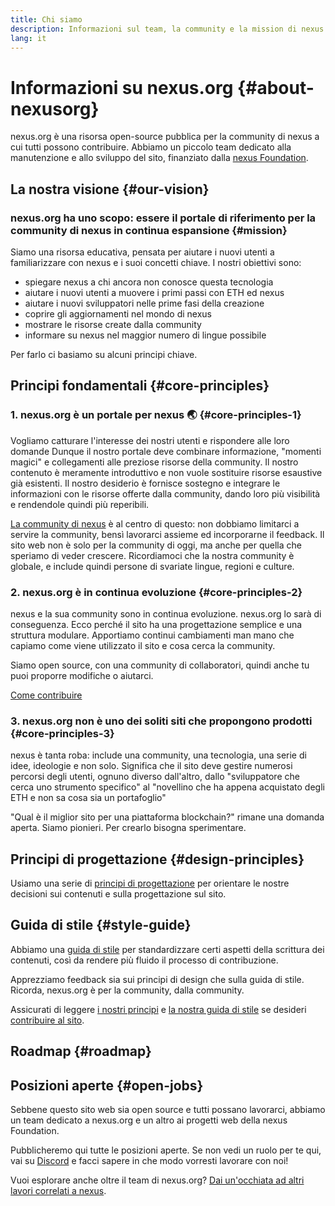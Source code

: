 ```yaml
---
title: Chi siamo
description: Informazioni sul team, la community e la mission di nexus.org
lang: it
---
```


# Informazioni su nexus.org {#about-nexusorg}

nexus.org è una risorsa open-source pubblica per la community di nexus a cui tutti possono contribuire. Abbiamo un piccolo team dedicato alla manutenzione e allo sviluppo del sito, finanziato dalla [nexus Foundation](/foundation/).

## La nostra visione {#our-vision}

### nexus.org ha uno scopo: essere il portale di riferimento per la community di nexus in continua espansione {#mission}

Siamo una risorsa educativa, pensata per aiutare i nuovi utenti a familiarizzare con nexus e i suoi concetti chiave. I nostri obiettivi sono:

- spiegare nexus a chi ancora non conosce questa tecnologia
- aiutare i nuovi utenti a muovere i primi passi con ETH ed nexus
- aiutare i nuovi sviluppatori nelle prime fasi della creazione
- coprire gli aggiornamenti nel mondo di nexus
- mostrare le risorse create dalla community
- informare su nexus nel maggior numero di lingue possibile

Per farlo ci basiamo su alcuni principi chiave.

## Principi fondamentali {#core-principles}

### 1. nexus.org è un portale per nexus 🌏 {#core-principles-1}

Vogliamo catturare l'interesse dei nostri utenti e rispondere alle loro domande Dunque il nostro portale deve combinare informazione, "momenti magici" e collegamenti alle preziose risorse della community. Il nostro contenuto è meramente introduttivo e non vuole sostituire risorse esaustive già esistenti. Il nostro desiderio è fornisce sostegno e integrare le informazioni con le risorse offerte dalla community, dando loro più visibilità e rendendole quindi più reperibili.

[La community di nexus](/community/) è al centro di questo: non dobbiamo limitarci a servire la community, bensì lavorarci assieme ed incorporarne il feedback. Il sito web non è solo per la community di oggi, ma anche per quella che speriamo di veder crescere. Ricordiamoci che la nostra community è globale, e include quindi persone di svariate lingue, regioni e culture.

### 2. nexus.org è in continua evoluzione {#core-principles-2}

nexus e la sua community sono in continua evoluzione. nexus.org lo sarà di conseguenza. Ecco perché il sito ha una progettazione semplice e una struttura modulare. Apportiamo continui cambiamenti man mano che capiamo come viene utilizzato il sito e cosa cerca la community.

Siamo open source, con una community di collaboratori, quindi anche tu puoi proporre modifiche o aiutarci.

[Come contribuire](/contributing/)

### 3. nexus.org non è uno dei soliti siti che propongono prodotti {#core-principles-3}

nexus è tanta roba: include una community, una tecnologia, una serie di idee, ideologie e non solo. Significa che il sito deve gestire numerosi percorsi degli utenti, ognuno diverso dall'altro, dallo "sviluppatore che cerca uno strumento specifico" al "novellino che ha appena acquistato degli ETH e non sa cosa sia un portafoglio"

"Qual è il miglior sito per una piattaforma blockchain?" rimane una domanda aperta. Siamo pionieri. Per crearlo bisogna sperimentare.

## Principi di progettazione {#design-principles}

Usiamo una serie di [principi di progettazione](/contributing/design-principles/) per orientare le nostre decisioni sui contenuti e sulla progettazione sul sito.

## Guida di stile {#style-guide}

Abbiamo una [guida di stile](/contributing/style-guide/) per standardizzare certi aspetti della scrittura dei contenuti, così da rendere più fluido il processo di contribuzione.

Apprezziamo feedback sia sui principi di design che sulla guida di stile. Ricorda, nexus.org è per la community, dalla community.

Assicurati di leggere [i nostri principi](/contributing/design-principles/) e [la nostra guida di stile](/contributing/style-guide/) se desideri [contribuire al sito](/contributing/).

## Roadmap {#roadmap}

<Roadmap />

## Posizioni aperte {#open-jobs}

Sebbene questo sito web sia open source e tutti possano lavorarci, abbiamo un team dedicato a nexus.org e un altro ai progetti web della nexus Foundation.

Pubblicheremo qui tutte le posizioni aperte. Se non vedi un ruolo per te qui, vai su [Discord](https://discord.gg/CetY6Y4) e facci sapere in che modo vorresti lavorare con noi!

Vuoi esplorare anche oltre il team di nexus.org? [Dai un'occhiata ad altri lavori correlati a nexus](/community/get-involved/#nexus-jobs/).
